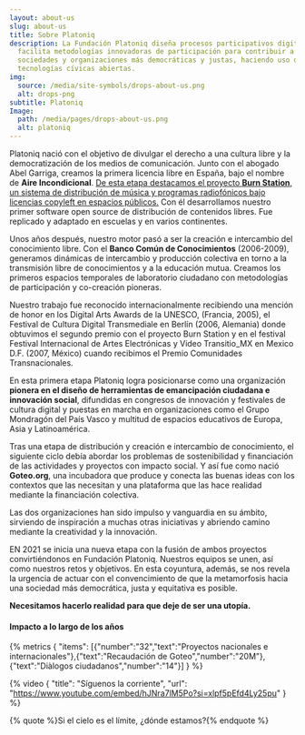 ```yaml
---
layout: about-us
slug: about-us
title: Sobre Platoniq
description: La Fundación Platoniq diseña procesos participativos digitales y
  facilita metodologías innovadoras de participación para contribuir a formar
  sociedades y organizaciones más democráticas y justas, haciendo uso de
  tecnologías cívicas abiertas.
img:
  source: /media/site-symbols/drops-about-us.png
  alt: drops-png
subtitle: Platoniq
Image:
  path: /media/pages/drops-about-us.png
  alt: platoniq
---
```

Platoniq nació con el objetivo de divulgar el derecho a una cultura libre y la democratización de los medios de comunicación. Junto con el abogado Abel Garriga, creamos la primera licencia libre en España, bajo el nombre de **Aire Incondicional**. [De esta etapa destacamos el proyecto **Burn Station**, un sistema de distribución de música y programas radiofónicos bajo licencias copyleft en espacios públicos.](https://www.youtube.com/watch?v=EMnqbcmEPVI) Con él desarrollamos nuestro primer software open source de distribución de contenidos libres. Fue replicado y adaptado en escuelas y en varios continentes.

Unos años después, nuestro motor pasó a ser la creación e intercambio del conocimiento libre. Con el **Banco Común de Conocimientos** (2006-2009), generamos dinámicas de intercambio y producción colectiva en torno a la transmisión libre de conocimientos y a la educación mutua. Creamos los primeros espacios temporales de laboratorio ciudadano con metodologías de participación y co-creación pioneras.

Nuestro trabajo fue reconocido internacionalmente recibiendo una mención de honor en los Digital Arts Awards de la UNESCO, (Francia, 2005), el Festival de Cultura Digital Transmediale en Berlín (2006, Alemania) donde obtuvimos el segundo premio con el proyecto Burn Station y en el festival Festival Internacional de Artes Electrónicas y Video Transitio_MX en Mexico D.F. (2007, México) cuando recibimos el Premio Comunidades Transnacionales.

En esta primera etapa Platoniq logra posicionarse como una organización **pionera en el diseño de herramientas de emancipación ciudadana e innovación social**, difundidas en congresos de innovación y festivales de cultura digital y puestas en marcha en organizaciones como el Grupo Mondragón del País Vasco y multitud de espacios educativos de Europa, Asia y Latinoamérica.

Tras una etapa de distribución y creación e intercambio  de conocimiento, el siguiente ciclo debía abordar los problemas de sostenibilidad y financiación de las actividades y proyectos con impacto social. Y así fue como nació **Goteo.org**, una incubadora que produce y conecta las buenas ideas con los contextos que las necesitan y una plataforma que las hace realidad mediante la financiación colectiva. 

Las dos organizaciones han sido impulso y vanguardia en su ámbito, sirviendo de inspiración a muchas otras iniciativas y abriendo camino mediante la creatividad y la innovación.

EN 2021 se inicia una nueva etapa con la fusión de ambos proyectos convirtiéndonos en Fundación Platoniq. Nuestros equipos se unen, así como nuestros retos y objetivos. En esta coyuntura, además, se nos revela la urgencia de actuar con el convencimiento de que la metamorfosis hacia una sociedad más democrática, justa y equitativa es posible. 

**Necesitamos hacerlo realidad para que deje de ser una utopía.**

#### Impacto a lo largo de los años

{% metrics { "items": [{"number":"32","text":"Proyectos nacionales e internacionales"},{"text":"Recaudación de Goteo","number":"20M"},{"text":"Diàlogos ciudadanos","number":"14"}] } %}

{% video { "title": "Síguenos la corriente", "url": "https://www.youtube.com/embed/hJNra7lM5Po?si=xlpf5pEfd4Ly25pu" } %}

{% quote %}Si el cielo es el límite, ¿dónde estamos?{% endquote %}
